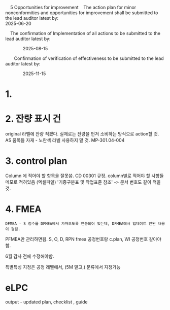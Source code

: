     5 Opportunities for improvement
   The action plan for minor nonconformities and opportunities for improvement shall be submitted to the lead auditor latest by:                                                                             2025-06-20

    The confirmation of Implementation of all actions to be submitted to the lead auditor latest by:

              2025-08-15  

       Confirmation of verification of effectiveness to be submitted to the lead auditor latest by:

              2025-11-15


# 1. 
# 2. 잔량 표시 건

original 라벨에 잔량 적겠다. 실제로는 잔량을 먼저 소비하는 방식으로 action할 것.
AS 품목들 자재 - 노란색 라벨 사용하지 말 것.
MP-301.04-004

# 3. control plan
Column 에 적어야 할 항목을 잘못씀.
CD 00301 규정.
column별로 적어야 할 사항들 메모로 적혀있음 (엑셀파일)
'기종구분표 및 작업표준 참조' -> 문서 번호도 같이 적을 것.

# 4. FMEA
	DFMEA - S 점수를 DFMEA에서 가져오도록 연동되어 있는데, DFMEA에서 업데이트 안된 내용이 걸림.
	

PFMEA만 관리하면됨.
S, O, D, RPN
fmea 공정번호랑 c.plan, WI 공정번호 같아야함.

6월 감사 전에 수정해야함.

특별특성 지정은 공정 레벨에서, (5M 말고,) 분류에서 지정가능

# eLPC
output - updated plan, checklist , guide